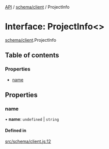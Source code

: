 [API](../README.md) / [schema/client](../modules/schema_client.md) / ProjectInfo

# Interface: ProjectInfo\<\>

[schema/client](../modules/schema_client.md).ProjectInfo

## Table of contents

### Properties

- [name](schema_client.ProjectInfo.md#name)

## Properties

### name

• **name**: `undefined` \| `string`

#### Defined in

[src/schema/client.js:12](https://github.com/digidem/mapeo-core-next/blob/53dc843a45bb963f7a880f5f7973107d5b1fb99c/src/schema/client.js#L12)
